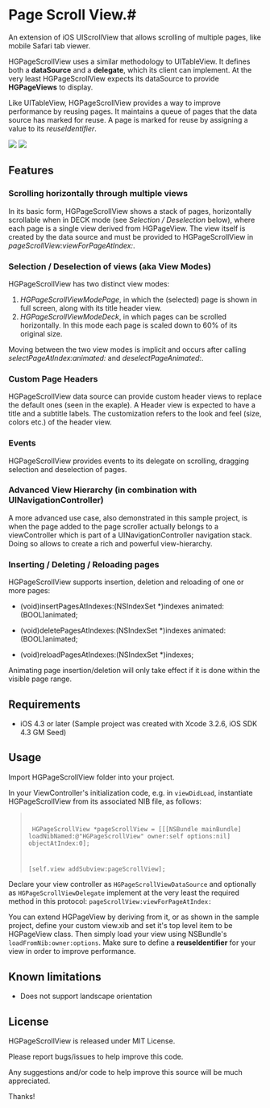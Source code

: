 # Page Scroll View.#

An extension of iOS UIScrollView that allows scrolling of multiple pages, like mobile Safari tab viewer. 

HGPageScrollView uses a similar methodology to UITableView. It defines both a **dataSource** and a **delegate**, which its client can implement. At the very least HGPageScrollView expects its dataSource to provide **HGPageViews** to display. 

Like UITableView, HGPageScrollView provides a way to improve performance by reusing pages. It maintains a queue of pages that the data source has marked for reuse. A page is marked for reuse by assigning a value to its *reuseIdentifier*.             
 
![](https://github.com/100grams/HGPageScrollView/raw/master/Screenshots/HGPageScrollView_Screen_shot_1.png) 
![](https://github.com/100grams/HGPageScrollView/raw/master/Screenshots/HGPageScrollView_Screen_shot_2.png)

## Features ##

### Scrolling horizontally through multiple views 
In its basic form, HGPageScrollView shows a stack of pages, horizontally scrollable when in DECK mode (see *Selection / Deselection* below), where each page is a single view derived from HGPageView. The view itself is created by the data source and must be provided to HGPageScrollView in *pageScrollView:viewForPageAtIndex:*. 

### Selection / Deselection of views (aka View Modes)  
HGPageScrollView has two distinct view modes: 

1. *HGPageScrollViewModePage*, in which  the (selected) page is shown in full screen, along with its title header view. 
2. *HGPageScrollViewModeDeck*, in which pages can be scrolled horizontally. In this mode each page is scaled down to 60% of its original size.

Moving between the two view modes is implicit and occurs after calling *selectPageAtIndex:animated:* and *deselectPageAnimated:*.     

### Custom Page Headers
HGPageScrollView data source can provide custom header views to replace the default ones (seen in the exaple). A Header view is expected to have a title and a subtitle labels. The customization refers to the look and feel (size, colors etc.) of the header view.  

### Events 
HGPageScrollView provides events to its delegate on scrolling, dragging selection and deselection of pages. 

### Advanced View Hierarchy (in combination with UINavigationController)
A more advanced use case, also demonstrated in this sample project, is when the page added to the page scroller actually belongs to a viewController which is part of a UINavigationController navigation stack.  Doing so allows to create a rich and powerful view-hierarchy.

### Inserting / Deleting / Reloading pages  
HGPageScrollView supports insertion, deletion and reloading of one or more pages:

- (void)insertPagesAtIndexes:(NSIndexSet *)indexes animated:(BOOL)animated;

- (void)deletePagesAtIndexes:(NSIndexSet *)indexes animated:(BOOL)animated; 

- (void)reloadPagesAtIndexes:(NSIndexSet *)indexes;
 
Animating page insertion/deletion will only take effect if it is done within the visible page range.     

  
## Requirements ##

- iOS 4.3 or later (Sample project was created with Xcode 3.2.6, iOS SDK 4.3 GM Seed)

## Usage ##

Import HGPageScrollView folder into your project. 
 
In your ViewController's initialization code, e.g. in <code>viewDidLoad</code>, instantiate HGPageScrollView from its associated NIB file, as follows:  

<blockquote><code>
<p> HGPageScrollView *pageScrollView = [[[NSBundle mainBundle] loadNibNamed:@"HGPageScrollView" owner:self options:nil] objectAtIndex:0];</p>
<p>[self.view addSubview:pageScrollView];</p></code> 
</blockquote>


Declare your view controller as <code>HGPageScrollViewDataSource</code> and optionally as <code>HGPageScrollViewDelegate</code> implement at the very least the required method in this protocol: <code>pageScrollView:viewForPageAtIndex:</code>    

You can extend HGPageView by deriving from it, or as shown in the sample project, define your custom view.xib and set it's top level item to be HGPageView class. Then simply load your view using NSBundle's <code>loadFromNib:owner:options</code>. Make sure to define a **reuseIdentifier** for your view in order to improve performance.   


## Known limitations ##

- Does not support landscape orientation
 

## License ##

HGPageScrollView is released under MIT License.

Please report bugs/issues to help improve this code. 

Any suggestions and/or code to help improve this source will be much appreciated.

Thanks!  